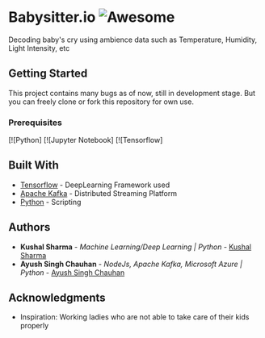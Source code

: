 # Babysitter.io ![Awesome](https://cdn.rawgit.com/sindresorhus/awesome/d7305f38d29fed78fa85652e3a63e154dd8e8829/media/badge.svg)

Decoding baby's cry using ambience data such as Temperature, Humidity, Light Intensity, etc 

## Getting Started

This project contains many bugs as of now, still in development stage. But you can freely clone or fork this repository for own use.

### Prerequisites

 [![Python] 
[![Jupyter Notebook]
[![Tensorflow]


## Built With

* [Tensorflow](http://www.tensoflow.org) - DeepLearning Framework used
* [Apache Kafka](https://kafka.apache.org/) - Distributed Streaming Platform
* [Python](https://www.python.org) - Scripting


## Authors

* **Kushal Sharma** - *Machine Learning/Deep Learning | Python* - [Kushal Sharma](https://github.com/kushalshm1)
* **Ayush Singh Chauhan** - *NodeJs, Apache Kafka, Microsoft Azure | Python* - [Ayush Singh Chauhan](https://github.com/heyAyushh)

## Acknowledgments

* Inspiration: Working ladies who are not able to take care of their kids properly
